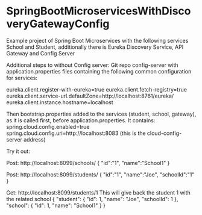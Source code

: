# SpringBootMicroservicesWithDiscoveryGatewayConfig

Example project of Spring Boot Microservices with the following services School and Student, additionally there is Eureka Discovery Service, API Gateway and Config Server

Additional steps to without Config server:
Git repo config-server with application.properties files containing the following common configuration for services:

eureka.client.register-with-eureka=true
eureka.client.fetch-registry=true
eureka.client.service-url.defaultZone=http://localhost:8761/eureka/
eureka.client.instance.hostname=localhost

Then bootstrap.properties added to the services (student, school, gateway), as it is called first, before application.properties.
It contains:
spring.cloud.config.enabled=true
spring.cloud.config.uri=http://localhost:8083 (this is the cloud-config-server address)

Try it out:

Post: http://localhost:8099/schools/ { "id":"1", "name":"School1" }

Post: http://localhost:8099/students/ { "id":"1", "name":"Joe", "schoolId":"1" }

Get: http://localhost:8099/students/1 This will give back the student 1 with the related school { "student": { "id": 1, "name": "Joe", "schoolId": 1 }, "school": { "id": 1, "name": "School1" } }
